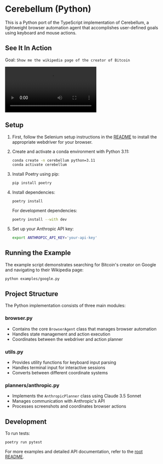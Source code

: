 # Cerebellum (Python)

This is a Python port of the TypeScript implementation of Cerebellum, a lightweight browser automation agent that accomplishes user-defined goals using keyboard and mouse actions.

## See It In Action

Goal: `Show me the wikipedia page of the creator of Bitcoin`

<video src="python/etc/screencast/python_bitcoin.mp4" controls></video>

## Setup

1. First, follow the Selenium setup instructions in the [README](../README.md#setup) to install the appropriate webdriver for your browser.

2. Create and activate a conda environment with Python 3.11:
   ```bash
   conda create -n cerebellum python=3.11
   conda activate cerebellum
   ```

3. Install Poetry using pip:
   ```bash
   pip install poetry
   ```

4. Install dependencies:
   ```bash
   poetry install
   ```

   For development dependencies:
   ```bash
   poetry install --with dev
   ```

5. Set up your Anthropic API key:
   ```bash
   export ANTHROPIC_API_KEY='your-api-key'
   ```

## Running the Example

The example script demonstrates searching for Bitcoin's creator on Google and navigating to their Wikipedia page:

```bash
python examples/google.py
```

## Project Structure

The Python implementation consists of three main modules:

### browser.py
- Contains the core `BrowserAgent` class that manages browser automation
- Handles state management and action execution
- Coordinates between the webdriver and action planner

### utils.py
- Provides utility functions for keyboard input parsing
- Handles terminal input for interactive sessions
- Converts between different coordinate systems

### planners/anthropic.py
- Implements the `AnthropicPlanner` class using Claude 3.5 Sonnet
- Manages communication with Anthropic's API
- Processes screenshots and coordinates browser actions

## Development

To run tests:
```bash
poetry run pytest
```

For more examples and detailed API documentation, refer to the [root README](../README.md).
